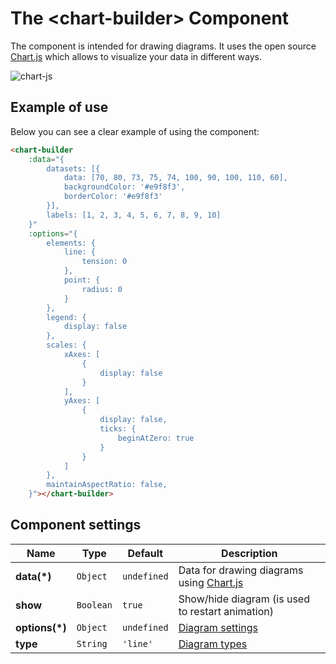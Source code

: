 # The &lt;chart-builder&gt; Component

The <chart-builder> component is intended for drawing diagrams. It uses the open source [Chart.js](https://www.chartjs.org/) which allows to visualize your data in different ways.

![chart-js](https://static.awes.io/docs/chart-builder.gif)


## Example of use

Below you can see a clear example of using the <chart-builder> component:

```html
<chart-builder
    :data="{
        datasets: [{
            data: [70, 80, 73, 75, 74, 100, 90, 100, 110, 60],
            backgroundColor: '#e9f8f3',
            borderColor: '#e9f8f3'
        }],
        labels: [1, 2, 3, 4, 5, 6, 7, 8, 9, 10]
    }"
    :options="{
        elements: {
            line: {
                tension: 0
            },
            point: {
                radius: 0
            }
        },
        legend: {
            display: false
        },
        scales: {
            xAxes: [
                {
                    display: false
                }
            ],
            yAxes: [
                {
                    display: false,
                    ticks: {
                        beginAtZero: true
                    }
                }
            ]
        },
        maintainAspectRatio: false,
    }"></chart-builder>
```

<div class="vue-example">
<chart-builder
    :data="{ datasets: [{ data: [70, 80, 73, 75, 74, 100, 90, 100, 110, 60], backgroundColor: '#e9f8f3', borderColor: '#e9f8f3'}], labels: [1, 2, 3, 4, 5, 6, 7, 8, 9, 10]}"
    :options="{ elements: { line: { tension: 0 }, point: { radius: 0 } }, legend: { display: false }, scales: { xAxes: [ { display: false } ], yAxes: [ { display: false, ticks: { beginAtZero: true } } ] }, maintainAspectRatio: false, }"></chart-builder>
</div>


## Component settings

| Name           | Type      | Default      | Description    |
|----------------|-----------|--------------|------------|
| **data(*)**    | `Object`  | `undefined`  | Data for drawing diagrams using [Chart.js](https://www.chartjs.org/docs/latest/getting-started/usage.html) |
| **show**       | `Boolean` | `true`       | Show/hide diagram (is used to restart animation) |
| **options(*)** | `Object`  | `undefined`  | [Diagram settings](https://www.chartjs.org/docs/latest/general/options.html) |
| **type**       | `String`  | `'line'`     | [Diagram types](https://www.chartjs.org/docs/latest/charts/) |

